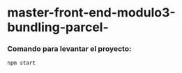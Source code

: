 # master-front-end-modulo3-bundling-parcel-

### Comando para levantar el proyecto:

```
npm start
```
